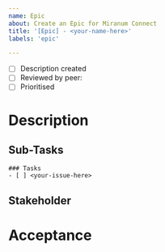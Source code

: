 ```yaml
---
name: Epic
about: Create an Epic for Miranum Connect
title: '[Epic] - <your-name-here>'
labels: 'epic'

---
```


- [ ] Description created
- [ ] Reviewed by peer: <tag-person-here>
- [ ] Prioritised

# Description
<!-- Describe the Epic -->

## Sub-Tasks
<!-- Please list the required features / subtasks for this epic here --> 
```[tasklist]
### Tasks
- [ ] <your-issue-here>
```

## Stakeholder
<!-- Who is the stakeholder which needs to be involved/consulted --> 

# Acceptance
<!-- What is required for this epic to be a success? --> 
